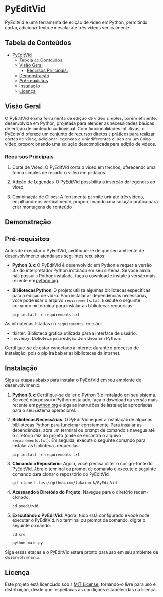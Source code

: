 # PyEditVid

PyEditVid é uma ferramenta de edição de vídeo em Python, permitindo cortar, adicionar texto e mesclar até três vídeos verticalmente.

## Tabela de Conteúdos

- [PyEditVid](#pyeditvid)
  - [Tabela de Conteúdos](#tabela-de-conteúdos)
  - [Visão Geral](#visão-geral)
    - [Recursos Principais:](#recursos-principais)
  - [Demonstração](#demonstração)
  - [Pré-requisitos](#pré-requisitos)
  - [Instalação](#instalação)
  - [Licença](#licença)

## Visão Geral

O PyEditVid é uma ferramenta de edição de vídeo simples, porém eficiente, desenvolvida em Python, projetada para atender às necessidades básicas de edição de conteúdo audiovisual. Com funcionalidades intuitivas, o PyEditVid oferece um conjunto de recursos diretos e práticos para realizar cortes de vídeo, adicionar legendas e unir diferentes clipes em um único vídeo, proporcionando uma solução descomplicada para edição de vídeos.

### Recursos Principais:
1. Corte de Vídeo: O PyEditVid corta o vídeo em trechos, oferecendo uma forma simples de repartir o vídeo em pedaços.

2. Adição de Legendas: O PyEditVid possibilita a inserção de legendas ao vídeo.

3. Combinação de Clipes: A ferramenta permite unir até três vídeos, empilhando-os verticalmente, proporcionando uma solução prática para criar montagens de conteúdo.

## Demonstração

<!-- [Inserir links para uma demonstração ao vivo, capturas de tela ou vídeos que mostram o projeto em ação.] -->

## Pré-requisitos

Antes de executar o PyEditVid, certifique-se de que seu ambiente de desenvolvimento atenda aos seguintes requisitos:

- **Python 3.x**: O PyEditVid é desenvolvido em Python e requer a versão 3.x do interpretador Python instalado em seu sistema. Se você ainda não possui o Python instalado, faça o download e instale a versão mais recente em [python.org](https://www.python.org/).

- **Bibliotecas Python**: O projeto utiliza algumas bibliotecas específicas para a edição de vídeo. Para instalar as dependências necessárias, você pode usar o arquivo `requirements.txt`. Execute o seguinte comando no terminal para instalar as bibliotecas requeridas:
    ```
    pip install -r requirements.txt
    ```

As bibliotecas listadas no `requirements.txt` são:
  - tkinter: Biblioteca gráfica utilizada para a interface de usuário.
  - moviepy: Biblioteca para edição de vídeos em Python.

Certifique-se de estar conectado à internet durante o processo de instalação, pois o pip irá baixar as bibliotecas da internet.

## Instalação

Siga as etapas abaixo para instalar o PyEditVid em seu ambiente de desenvolvimento:

1. **Python 3.x**: Certifique-se de ter o Python 3.x instalado em seu sistema. Se você não possui o Python instalado, faça o download da versão mais recente em [python.org](https://www.python.org/) e siga as instruções de instalação apropriadas para o seu sistema operacional.

2. **Bibliotecas Necessárias**: O PyEditVid requer a instalação de algumas bibliotecas Python para funcionar corretamente. Para instalar as dependências, abra um terminal ou prompt de comando e navegue até o diretório raiz do projeto (onde se encontra o arquivo `requirements.txt`). Em seguida, execute o seguinte comando para instalar as bibliotecas requeridas:
    ```
    pip install -r requirements.txt
    ```

3. **Clonando o Repositório**: Agora, você precisa obter o código-fonte do PyEditVid. Abra o terminal ou prompt de comando e execute o seguinte comando para clonar o repositório do PyEditVid:
    ```
    git clone https://github.com/lukaian-k/PyEditVid
    ```

4. **Acessando o Diretório do Projeto**: Navegue para o diretório recém-clonado:
    ```
    cd pyeditvid
    ```


5. **Executando o PyEditVid**: Agora, tudo está configurado e você pode executar o PyEditVid. No terminal ou prompt de comando, digite o seguinte comando:
    ```
    cd src
    ```
    ```
    python main.py
    ```

Siga essas etapas e o PyEditVid estará pronto para uso em seu ambiente de desenvolvimento.

## Licença

Este projeto está licenciado sob a [MIT License](LICENSE), tornando-o livre para uso e distribuição, desde que respeitadas as condições estabelecidas na licença.
